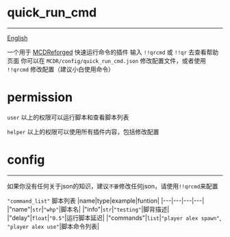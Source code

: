 # quick_run_cmd
-----
[English](https://github.com/rickyhoho/quick_run_cmd/blob/master/README.md)

一个用于 [MCDReforged](https://github.com/Fallen-Breath/MCDReforged) 快速运行命令的插件
输入 `!!qrcmd` 或 `!!qr` 去查看帮助页面
你可以在 `MCDR/config/quick_run_cmd.json` 修改配置文件，或者使用 `!!qrcmd` 修改配置（建议小白使用命令）

# permission

`user` 以上的权限可以运行脚本和查看脚本列表
  
`helper` 以上的权限可以使用所有插件内容，包括修改配置
  
# config
-----
如果你没有任何关于json的知识，建议`不要`修改任何json，请使用`!!qrcmd`来配置

`"command_list"`   脚本列表
|name|type|example|funtion|
|---|---|---|---|
|"name"|`str`|`"whp"`|脚本名|
|"info"|`str`|`"testing"`|脚背描述|
|"delay"|`float`|`"0.5"`|运行脚本延迟|
|"commands"|`list`|`"player alex spawn"`, `"player alex use"`|脚本命令列表|
